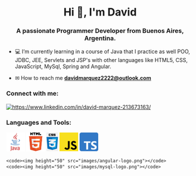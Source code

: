 <h1 align="center">Hi 👋, I'm David</h1>
<h3 align="center">A passionate Programmer Developer from Buenos Aires, Argentina.</h3>

- 💻 I’m currently learning in a course of Java that I practice as well POO, JDBC, JEE, Servlets and JSP's with other languages like HTML5, CSS, JavaScript, MySql, Spring and Angular.

- ✉ How to reach me **davidmarquez2222@outlook.com**

<sector>
  <h3 align="left">Connect with me:</h3>
  <p align="left">
  <a href="https://www.linkedin.com/in/david-ariel-marquez/" target="blank"><img align="center"         src="https://raw.githubusercontent.com/rahuldkjain/github-profile-readme-generator/master/src/images/icons/Social/linked-in-alt.svg" alt="https://www.linkedin.com/in/david-marquez-213673163/" height="30" width="40" /></a>
  </p>
<sector>  
  
<sector>
  <h3 align="left">Languages and Tools:</h3>
  <p align="left"> 
    <code><img height="50" src="images/java-logo.png"></code>
    <code><img height="50" src="images/html5-logo.png"></code>
    <code><img height="50" src="images/css-logo.png"></code>
    <code><img height="50" src="images/javascript-logo.png"></code>
    <code><img height="50" src="images/typescript-logo.png"></code>
    
    <code><img height="50" src="images/angular-logo.png"></code>
    <code><img height="50" src="images/mysql-logo.png"></code>
  </p>
<sector>

